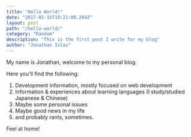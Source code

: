 ```yaml
---
title: "Hello World!"
date: "2017-02-15T19:21:00.284Z"
layout: post
path: "/hello-world/"
category: "Random"
description: "This is the first post I write for my blog"
author: "Jonathan Islas"
---
```


My name is Jonathan, welcome to my personal blog.

Here you'll find the following:

1. Development information, mostly focused on web development
2. Information & experiences about learning languages (I study/studied Japanese & Chinese)
2. Maybe some personal issues
3. Maybe good news in my life
4. and probably rants, sometimes.

Feel at home!
